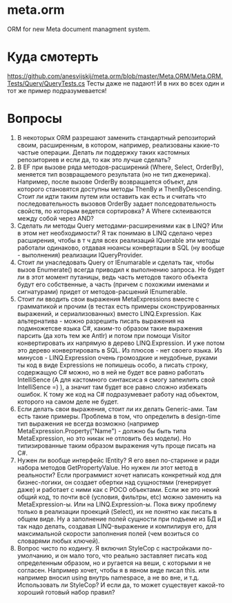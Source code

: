 # meta.orm
ORM for new Meta document managment system.

# Куда смотерть
https://github.com/anesvijskij/meta.orm/blob/master/Meta.ORM/Meta.ORM.Tests/Query/QueryTests.cs
Тесты даже не падают! И в них во всех один и тот же пример подразумевается!

# Вопросы
1) В некоторых ORM разрешают заменить стандартный репозиторий своим, расширенным, в котором, например, реализованы какие-то частые операции. Делать ли поддержку таких кастомных репозиториев и если да, то как это лучше сделать?
2) В EF при вызове ряда методов-расширений (Where, Select, OrderBy), меняется тип возвращаемого результата (но не тип дженерика). Например, после вызове OrderBy возвращается объект, для которого становятся доступны методы ThenBy и ThenByDescending. Стоит ли идти таким путем или оставить как есть и считать что последовательность вызовов OrderBy задает полседовательность свойств, по которым ведется сортировка? А Where склеиваются между собой через AND?
3) Сделать ли методы Query<T> методами-расширениями как в LINQ? Или в этом нет необходимости? Я так понимаю в LINQ сделано через расширения, чтобы в т ч для всех реализаций IQuerable эти методы работали одинаково, отдавая нюансы конвертации в SQL (ну вообще - выполнения) реализации IQueryProvider.
4) Стоит ли унаследовать  Query от IEnumarable и сделать так, чтобы вызов Enumerate() всегда приводил к выполнению запроса. Не будет ли в этот момент путаницы, ведь часть методов такого объекта будут его собственные, а часть (причем с похожими именами и сигнатурами) придет от методов-расшений IEnumerable. 
5) Стоит ли вводить свои выражения MetaExpressions вместе с грамматикой и прочим (в тестах есть примеры сконструированных выражений, и сериализованных) вместо LINQ.Expression. Как альтернатива - можно разрешить писать выражения на подмножетсве языка C#, каким-то образом такие выражения парсить (да хоть тем же Antlr) и потом при помощи Visitor конвертировать их напрямую в дерево LINQ.Expression. И уже потом  это дерево конвертировать в SQL. Из плюсов - нет своего языка. Из минусов - LINQ.Expression очень громоздкие и неудобные, руками ты код в виде Expressions не попишешь особо, а писать строку, содержащую C# можно, но в ней не будет все равно работать IntelliSence (А для кастомного синтаксиса я смогу запеилить свой IntelliSence =) ), а значит там будет все равно сложно избежать ошибок. К тому же код на C# подразумевает работу над объектом, которого на самом деле не будет.
6) Если делать свои выражения, стоит ли их делать Generic-ами. Там есть такие примеры. Проблема в том, что определить в design-time тип выражения не всегда возможно (например MetaExpression.Property("Name") - должно бы быть типа MetaExpression<string>, но это никак не отловить без модели). Но типизированные таким образом выражения чуть проще писать на C#.
7) Нужен ли вообще интерфейс IEntity? Я его ввел по-старинке и ради набора методов GetPropertyValue. Но нужен ли этот метод в реальности? Если программист хочет написать конкретный код для бизнес-логики, он создает обертки над сущностями (генерирует даже) и работает с ними как с POCO объектами. Если же это некий общий код, то почти всё (условия, фильтры, etc) можно заменить на MetaExpression-ы. Или на LINQ.Expression-ы. Пока вижу проблему только в реализации проекций (Select), их не понятно как писать в общем виде. Ну а заполнение полей сущности при подъеме из БД и так надо делать, создавая LINQ-выражение и компилируя его, для максимальной скорости заполнения полей (чем возиться со словарями любых ключей).
8) Вопрос чисто по кодингу. Я включил StyleCop с настройками по-умолчанию, и он мало того, что реально заставляет писать код определенным образом, но и ругается на веши, с которыми я не согласен. Например хочет, чтобы я в явном виде писал this. или например вносил using внутрь namespace, а не во вне, и т.д. Использовать ли StyleCop? И если да, то может существует какой-то хороший готовый набор правил?
